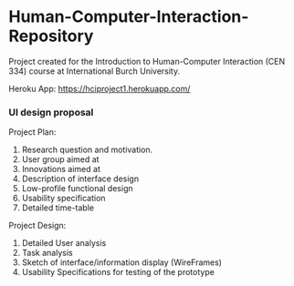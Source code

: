 # Human-Computer-Interaction-Repository
Project created for the Introduction to Human-Computer Interaction (CEN 334) course at International Burch University.

Heroku App:
https://hciproject1.herokuapp.com/

### UI design proposal
Project Plan:
1. Research question and motivation.
2. User group aimed at
3. Innovations aimed at
4. Description of interface design
5. Low-profile functional design
6. Usability specification 
7. Detailed time-table

Project Design:
1. Detailed User analysis
2. Task analysis
3. Sketch of interface/information display (WireFrames)
4. Usability Specifications for testing of the prototype


